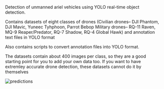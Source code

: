 Detection of unmanned ariel vehicles using YOLO real-time object detection.

Contains datasets of eight classes of drones (Civilian drones– DJI Phantom, DJI Mavic, Yuneec Tyhphoon, Parrot Bebop    Military drones– RQ-11 Raven, MQ-9 Reaper/Predator, RQ-7 Shadow, RQ-4 Global Hawk) and annotation text files in YOLO format

Also contains scripts to convert annotation files into YOLO format.

The datasets contain about 400 images per class, so they are a good starting point for you to add your own data too. If you want to have extremley accurate drone detection, these datasets cannot do it by themselves

![predictions](https://user-images.githubusercontent.com/40040833/42906713-c1827726-8a90-11e8-8e79-4911f6dd211d.jpg)
